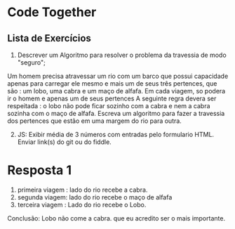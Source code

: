 # Code Together

## Lista de Exercícios

1. Descrever um Algoritmo para resolver o problema da travessia de modo "seguro";

Um homem precisa atravessar um rio com um barco que possui capacidade apenas  para carregar ele mesmo e mais um de seus três  pertences, que são : um lobo, uma cabra e um maço de alfafa. Em cada viagem, so podera ir o homem e apenas um de seus pertences A seguinte regra devera ser respeitada : o lobo não pode ficar sozinho com a cabra  e nem a cabra sozinha com o maço de alfafa. Escreva um algoritmo para fazer a travessia dos pertences que estão em uma margem do rio para outra.



2. JS: Exibir média de 3 números com entradas pelo formulario HTML. Enviar link(s) do git ou do fiddle.

# Resposta 1

1. primeira viagem : lado do rio recebe a cabra.
2. segunda viagem: lado do rio recebe o maço de alfafa
3. terceira viagem : Lado do rio recebe o Lobo.

Conclusão: Lobo não come a cabra. que eu acredito ser o mais importante.